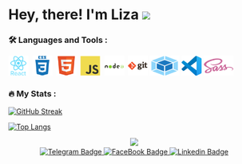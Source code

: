 <h1>
  Hey, there! I'm Liza
  <img src="https://media.giphy.com/media/hvRJCLFzcasrR4ia7z/giphy.gif" width="30px"/>
</h1>

### :hammer_and_wrench: Languages and Tools :
<div>
  <img src="https://github.com/devicons/devicon/blob/master/icons/react/react-original-wordmark.svg" title="React" alt="React" width="40" height="40"/>&nbsp;
  <img src="https://github.com/devicons/devicon/blob/master/icons/css3/css3-plain-wordmark.svg"  title="CSS3" alt="CSS" width="40" height="40"/>&nbsp;
  <img src="https://github.com/devicons/devicon/blob/master/icons/html5/html5-original.svg" title="HTML5" alt="HTML" width="40" height="40"/>&nbsp;
  <img src="https://github.com/devicons/devicon/blob/master/icons/javascript/javascript-original.svg" title="JavaScript" alt="JavaScript" width="40" height="40"/>&nbsp;
  <img src="https://github.com/devicons/devicon/blob/master/icons/nodejs/nodejs-original-wordmark.svg" title="NodeJS" alt="NodeJS" width="40" height="40"/>&nbsp;
  <img src="https://github.com/devicons/devicon/blob/master/icons/git/git-original-wordmark.svg" title="Git" **alt="Git" width="40" height="40"/>
  <img src="https://github.com/devicons/devicon/blob/master/icons/webpack/webpack-original.svg" title="webpack" **alt="webpack" width="60" height="40"/>
  <img src="https://github.com/devicons/devicon/blob/master/icons/vscode/vscode-original.svg" title="vscode" **alt="vscode" width="40" height="40"/>
  <img src="https://github.com/devicons/devicon/blob/master/icons/sass/sass-original.svg" title="sass" **alt="sass" width="60" height="40"/>
</div>

### :fire: My Stats :
[![GitHub Streak](http://github-readme-streak-stats.herokuapp.com?user=ElizabethVasilenko13&theme=radical)](https://git.io/streak-stats)

[![Top Langs](https://github-readme-stats.vercel.app/api/top-langs/?username=ElizabethVasilenko13&layout=compact&theme=radical)](https://github.com/anuraghazra/github-readme-stats)

<div id="header" align="center">
  <img src="https://media.giphy.com/media/v1.Y2lkPTc5MGI3NjExYzdiMDZmMzdiNzY3OWI5ODlkOTNmNDIzNjJhODA2Y2ZjYmU1NDFkNCZlcD12MV9pbnRlcm5hbF9naWZzX2dpZklkJmN0PWc/Dh5q0sShxgp13DwrvG/giphy.gif" width="200"/>
</div>

<div id="badges" align="center">
  <a href="https://t.me/vasilenkkko">
    <img src="https://img.shields.io/badge/Telegram-2BA6E1?style=for-the-badge&logo=telegram&logoColor=white" alt="Telegram Badge"/>
  </a>
  <a href="https://www.facebook.com/profile.php?id=100043877891861">
    <img src="https://img.shields.io/badge/FaceBook-0A81ED?style=for-the-badge&logo=facebook&logoColor=white" alt="FaceBook Badge"/>
  </a>
  <a href="https://www.linkedin.com/in/elizabeth-vasilenko-9313a2211/">
    <img src="https://img.shields.io/badge/Linkedin-0A66C2?style=for-the-badge&logo=linkedin&logoColor=white" alt="Linkedin Badge"/>
  </a>
</div>
